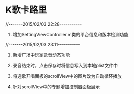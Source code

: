 K歌卡路里
=========
//-------2015/02/03 22:28-----------

1. 增加SettingViewController.m类的平台信息和版本检测功能

//-------2015/02/03 23:11-----------
1. 新增广场中玩家录音动态功能

2. 录音结束时，点击保存时将信息写入到本地plist文件中

3. 将选歌开唱面板的scrollView中的图片改为自动循环播放

4. 针对scrollView中的专题增加控制器面板展示
